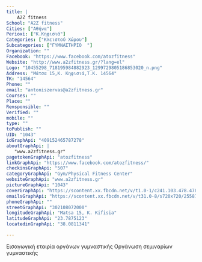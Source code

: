 ```yaml
---
title: |
    A2Z fitness
School: "A2Z fitness"
Cities: ["Αθήνα"]
Perioxi: ["Κ.Κηφισιά"]
Categories: ["Κλειστού Χώρου"]
Subcategories: ["ΓΥΜΝΑΣΤΗΡΙΟ  "]
Organization: ""
Facebook: "https://www.facebook.com/atozfitness"
Website: "http://www.a2zfitness.gr/?lang=el"
Logo: "10455298_718195984882923_1299729805186853020_n.png"
Address: "Μάτσα 15,Κ. Κηφισιά,Τ.Κ. 14564"
TK: "14564"
Phone: ""
email: "antoniszervas@a2zfitness.gr"
Courses: ""
Place: ""
Rensponsible: ""
Verified: ""
mobile: ""
type: ""
toPublish: ""
UID: "1043"
idGraphApi: "409152465787278"
aboutGraphApi: | 
   "www.a2zfitness.gr"
pagetokenGraphApi: "atozfitness"
linkGraphApi: "https://www.facebook.com/atozfitness/"
checkinsGraphApi: "507"
categoryGraphApi: "Gym/Physical Fitness Center"
websiteGraphApi: "www.a2zfitness.gr"
pictureGraphApi: "1043"
coverGraphApi: "https://scontent.xx.fbcdn.net/v/t1.0-1/c241.103.478.478/s50x50/10455298_718195984882923_1299729805186853020_n.png?oh=1c80bb940d0465fdfc3b910fdd7084f3&amp;oe=5B3BA42F"
emailsGraphApi: "https://scontent.xx.fbcdn.net/v/t31.0-8/s720x720/25587041_1564973110205202_1550907660331894529_o.jpg?oh=69fcc0b7546368eb377856519da960ab&amp;oe=5B4C7606"
phoneGraphApi: ""
streetGraphApi: "302108072000"
longitudeGraphApi: "Matsa 15, K. Kifisia"
latitudeGraphApi: "23.7875123"
locatedinGraphApi: "38.0811341"

---
```


Εισαγωγική εταιρία οργάνων γυμναστικής Οργάνωση σεμιναρίων γυμναστικής


